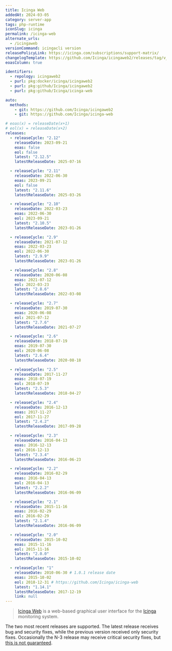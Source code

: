 ```yaml
---
title: Icinga Web
addedAt: 2024-03-05
category: server-app
tags: php-runtime
iconSlug: icinga
permalink: /icinga-web
alternate_urls:
  - /icingaweb
versionCommand: icingacli version
releasePolicyLink: https://icinga.com/subscriptions/support-matrix/
changelogTemplate: https://github.com/Icinga/icingaweb2/releases/tag/v__LATEST__/
eoasColumn: true

identifiers:
  - repology: icingaweb2
  - purl: pkg:docker/icinga/icingaweb2
  - purl: pkg:github/Icinga/icingaweb2
  - purl: pkg:github/Icinga/icinga-web

auto:
  methods:
    - git: https://github.com/Icinga/icingaweb2
    - git: https://github.com/Icinga/icinga-web

# eoas(x) = releaseDate(x+1)
# eol(x) = releaseDate(x+2)
releases:
  - releaseCycle: "2.12"
    releaseDate: 2023-09-21
    eoas: false
    eol: false
    latest: "2.12.5"
    latestReleaseDate: 2025-07-16

  - releaseCycle: "2.11"
    releaseDate: 2022-06-30
    eoas: 2023-09-21
    eol: false
    latest: "2.11.6"
    latestReleaseDate: 2025-03-26

  - releaseCycle: "2.10"
    releaseDate: 2022-03-23
    eoas: 2022-06-30
    eol: 2023-09-21
    latest: "2.10.5"
    latestReleaseDate: 2023-01-26

  - releaseCycle: "2.9"
    releaseDate: 2021-07-12
    eoas: 2022-03-23
    eol: 2022-06-30
    latest: "2.9.9"
    latestReleaseDate: 2023-01-26

  - releaseCycle: "2.8"
    releaseDate: 2020-06-08
    eoas: 2021-07-12
    eol: 2022-03-23
    latest: "2.8.6"
    latestReleaseDate: 2022-03-08

  - releaseCycle: "2.7"
    releaseDate: 2019-07-30
    eoas: 2020-06-08
    eol: 2021-07-12
    latest: "2.7.6"
    latestReleaseDate: 2021-07-27

  - releaseCycle: "2.6"
    releaseDate: 2018-07-19
    eoas: 2019-07-30
    eol: 2020-06-08
    latest: "2.6.4"
    latestReleaseDate: 2020-08-18

  - releaseCycle: "2.5"
    releaseDate: 2017-11-27
    eoas: 2018-07-19
    eol: 2018-07-19
    latest: "2.5.3"
    latestReleaseDate: 2018-04-27

  - releaseCycle: "2.4"
    releaseDate: 2016-12-13
    eoas: 2017-11-27
    eol: 2017-11-27
    latest: "2.4.2"
    latestReleaseDate: 2017-09-28

  - releaseCycle: "2.3"
    releaseDate: 2016-04-13
    eoas: 2016-12-13
    eol: 2016-12-13
    latest: "2.3.4"
    latestReleaseDate: 2016-06-23

  - releaseCycle: "2.2"
    releaseDate: 2016-02-29
    eoas: 2016-04-13
    eol: 2016-04-13
    latest: "2.2.2"
    latestReleaseDate: 2016-06-09

  - releaseCycle: "2.1"
    releaseDate: 2015-11-16
    eoas: 2016-02-29
    eol: 2016-02-29
    latest: "2.1.4"
    latestReleaseDate: 2016-06-09

  - releaseCycle: "2.0"
    releaseDate: 2015-10-02
    eoas: 2015-11-16
    eol: 2015-11-16
    latest: "2.0.0"
    latestReleaseDate: 2015-10-02

  - releaseCycle: "1"
    releaseDate: 2010-06-30 # 1.0.1 release date
    eoas: 2015-10-02
    eol: 2018-12-31 # https://github.com/Icinga/icinga-web
    latest: "1.14.1"
    latestReleaseDate: 2017-12-19
    link: null
---
```


> [Icinga Web](https://icinga.com/docs/icinga-web/latest/) is a web-based graphical user interface
> for the [Icinga](/icinga) monitoring system.

The two most recent releases are supported. The latest release receives bug and security fixes, while the previous
version received only security fixes. Occasionally the N-3 release may receive critical security fixes, but
[this is not guaranteed](https://github.com/Icinga/icingaweb2/blob/main/SECURITY.md).
